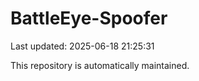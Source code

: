 # BattleEye-Spoofer

Last updated: 2025-06-18 21:25:31

This repository is automatically maintained.
